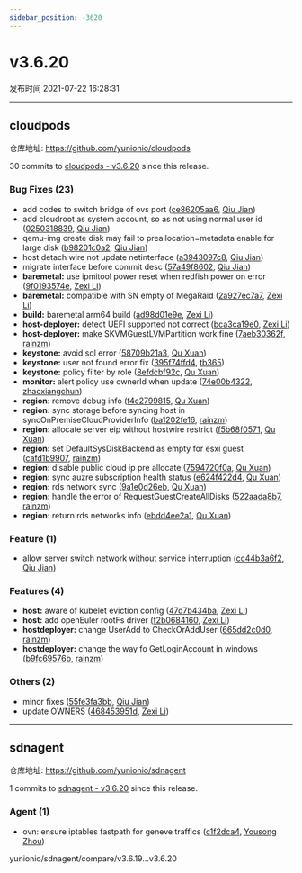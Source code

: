 ```yaml
---
sidebar_position: -3620
---
```


# v3.6.20

发布时间 2021-07-22 16:28:31

-----

## cloudpods

仓库地址: https://github.com/yunionio/cloudpods

30 commits to [cloudpods - v3.6.20](https://github.com/yunionio/cloudpods/compare/v3.6.19...v3.6.20) since this release.

### Bug Fixes (23)
- add codes to switch bridge of ovs port ([ce86205aa6](https://github.com/yunionio/cloudpods/commit/ce86205aa61505c81d589a3932569fae7acefbc0), [Qiu Jian](mailto:qiujian@yunionyun.com))
- add cloudroot as system account, so as not using normal user id ([0250318839](https://github.com/yunionio/cloudpods/commit/025031883955a4f81abbe17219575de83ccd90e7), [Qiu Jian](mailto:qiujian@yunionyun.com))
- qemu-img create disk may fail to preallocation=metadata enable for large disk ([b98201c0a2](https://github.com/yunionio/cloudpods/commit/b98201c0a2a1b7e5c8774224f73dc595bf89c157), [Qiu Jian](mailto:qiujian@yunionyun.com))
- host detach wire not update netinterface ([a3943097c8](https://github.com/yunionio/cloudpods/commit/a3943097c8e5d3961f1b15aab4eb26d2e398003c), [Qiu Jian](mailto:qiujian@yunionyun.com))
- migrate interface before commit desc ([57a49f8602](https://github.com/yunionio/cloudpods/commit/57a49f86021ef8a5b2b011ae3c129be6d29def49), [Qiu Jian](mailto:qiujian@yunionyun.com))
- **baremetal:** use ipmitool power reset when redfish power on error ([9f0193574e](https://github.com/yunionio/cloudpods/commit/9f0193574efe2df93be11538bdc4d10f03af386e), [Zexi Li](mailto:zexi.li@icloud.com))
- **baremetal:** compatible with SN empty of MegaRaid ([2a927ec7a7](https://github.com/yunionio/cloudpods/commit/2a927ec7a749ef3419ef5e5d849c75b76a93e6c9), [Zexi Li](mailto:zexi.li@icloud.com))
- **build:** baremetal arm64 build ([ad98d01e9e](https://github.com/yunionio/cloudpods/commit/ad98d01e9eb1fd9b9a41f1c298100a04df7e328e), [Zexi Li](mailto:zexi.li@icloud.com))
- **host-deployer:** detect UEFI supported not correct ([bca3ca19e0](https://github.com/yunionio/cloudpods/commit/bca3ca19e040c50d138694289dea0263c90769c4), [Zexi Li](mailto:zexi.li@icloud.com))
- **host-deployer:** make SKVMGuestLVMPartition work fine ([7aeb30362f](https://github.com/yunionio/cloudpods/commit/7aeb30362fc878df4c8968fcf30bf3215a511bee), [rainzm](mailto:mjoycarry@gmail.com))
- **keystone:** avoid sql error ([58709b21a3](https://github.com/yunionio/cloudpods/commit/58709b21a31130418023e1b2f07c5baac74138fb), [Qu Xuan](mailto:quxuan@yunionyun.com))
- **keystone:** user not found error fix ([395f74ffd4](https://github.com/yunionio/cloudpods/commit/395f74ffd426d520fa9931a579121d85b96618e3), [tb365](mailto:tangbin@yunion.cn))
- **keystone:** policy filter by role ([8efdcbf92c](https://github.com/yunionio/cloudpods/commit/8efdcbf92c9df721b24e2aa6eac514bf803f342e), [Qu Xuan](mailto:quxuan@yunionyun.com))
- **monitor:** alert policy use ownerId when update ([74e00b4322](https://github.com/yunionio/cloudpods/commit/74e00b4322db96cb431c6a7e62ddc2ee8d945645), [zhaoxiangchun](mailto:1422928955@qq.com))
- **region:** remove debug info ([f4c2799815](https://github.com/yunionio/cloudpods/commit/f4c2799815cd2c3ad4589a54a6d85afdb2e9d0d4), [Qu Xuan](mailto:quxuan@yunionyun.com))
- **region:** sync storage before syncing host in syncOnPremiseCloudProviderInfo ([ba1202fe16](https://github.com/yunionio/cloudpods/commit/ba1202fe16aee750247b5a7de5bf48c475ff5ca4), [rainzm](mailto:mjoycarry@gmail.com))
- **region:** allocate server eip without hostwire restrict ([f5b68f0571](https://github.com/yunionio/cloudpods/commit/f5b68f0571f3e40884555cf3ae1e9f98941ae975), [Qu Xuan](mailto:quxuan@yunionyun.com))
- **region:** set DefaultSysDiskBackend as empty for esxi guest ([cafd1b9907](https://github.com/yunionio/cloudpods/commit/cafd1b9907ac37ec0fe0b69700722f299107df52), [rainzm](mailto:mjoycarry@gmail.com))
- **region:** disable public cloud ip pre allocate ([7594720f0a](https://github.com/yunionio/cloudpods/commit/7594720f0aa83d58e120b71bc512ef7292491013), [Qu Xuan](mailto:quxuan@yunionyun.com))
- **region:** sync auzre subscription health status ([e624f422d4](https://github.com/yunionio/cloudpods/commit/e624f422d41b39b1d698ee43473eadb63194bf6e), [Qu Xuan](mailto:quxuan@yunionyun.com))
- **region:** rds network sync ([9a1e0d26eb](https://github.com/yunionio/cloudpods/commit/9a1e0d26eb7de344e602fd4c6f148cdf835414f6), [Qu Xuan](mailto:quxuan@yunionyun.com))
- **region:** handle the error of RequestGuestCreateAllDisks ([522aada8b7](https://github.com/yunionio/cloudpods/commit/522aada8b7e1e9eb3e278202ae82c3f2aa0a4e50), [rainzm](mailto:mjoycarry@gmail.com))
- **region:** return rds networks info ([ebdd4ee2a1](https://github.com/yunionio/cloudpods/commit/ebdd4ee2a1204fe0957a09eef6fdcd7651e7881e), [Qu Xuan](mailto:quxuan@yunionyun.com))

### Feature (1)
- allow server switch network without service interruption ([cc44b3a6f2](https://github.com/yunionio/cloudpods/commit/cc44b3a6f2f2cda7950375d917a91e7334180e23), [Qiu Jian](mailto:qiujian@yunionyun.com))

### Features (4)
- **host:** aware of kubelet eviction config ([47d7b434ba](https://github.com/yunionio/cloudpods/commit/47d7b434ba99513d7da5ecfb12bc2d531dbea720), [Zexi Li](mailto:zexi.li@qq.com))
- **host:** add openEuler rootFs driver ([f2b0684160](https://github.com/yunionio/cloudpods/commit/f2b0684160538bacb18c3aff3c04386740ddbe1c), [Zexi Li](mailto:zexi.li@icloud.com))
- **hostdeployer:** change UserAdd to CheckOrAddUser ([665dd2c0d0](https://github.com/yunionio/cloudpods/commit/665dd2c0d0b995456da4670ad14ce20af7bd2bf0), [rainzm](mailto:mjoycarry@gmail.com))
- **hostdeployer:** change the way fo GetLoginAccount in windows ([b9fc69576b](https://github.com/yunionio/cloudpods/commit/b9fc69576b1116015148ebe779a20a1825a64b4f), [rainzm](mailto:mjoycarry@gmail.com))

### Others (2)
- minor fixes ([55fe3fa3bb](https://github.com/yunionio/cloudpods/commit/55fe3fa3bb0d943b3d9a420be6cf13923a03c2ef), [Qiu Jian](mailto:qiujian@yunionyun.com))
- update OWNERS ([468453951d](https://github.com/yunionio/cloudpods/commit/468453951d47868a09f3bf1b95eb065cb01d762c), [Zexi Li](mailto:zexi.li@qq.com))

-----

## sdnagent

仓库地址: https://github.com/yunionio/sdnagent

1 commits to [sdnagent - v3.6.20](https://github.com/yunionio/sdnagent/compare/v3.6.19...v3.6.20) since this release.

### Agent (1)
- ovn: ensure iptables fastpath for geneve traffics ([c1f2dca4](https://github.com/yunionio/sdnagen/commit/c1f2dca40f8b0d1f0df43d00daefd597f4072171), [Yousong Zhou](mailto:zhouyousong@yunionyun.com))

yunionio/sdnagent/compare/v3.6.19...v3.6.20

